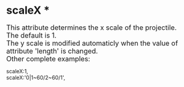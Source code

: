 # scaleX *

<font size=4>This attribute determines the x scale of the projectile.   
The default is 1.   
The y scale is modified automaticly when the value of attribute 'length' is changed.</font>
<br/>
<font size=4>Other complete examples:    </font>

scaleX:1,   
scaleX:'0|1~60/2~60/1',   
